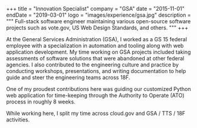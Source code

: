 +++
title = "Innovation Specialist"
company = "GSA"
date = "2015-11-01"
endDate = "2019-03-01"
logo = "images/experience/gsa.jpg"
description = """
Full-stack software engineer maintaining various open-source software
projects such as vote.gov, US Web Design Standards, and others.
"""
+++

At the General Services Administration (GSA), I worked as a GS 15 federal
employee with a specialization in automation and tooling along with web
application development. My time working on GSA projects included taking
assessments of software solutions that were abandoned at other federal agencies.
I also contributed to the engineering culture and practice by conducting
workshops, presentations, and writing documentation to help guide and steer the
engineering teams across 18F.

One of my proudest contributions here was guiding our customized Python web
application for time-keeping through the Authority to Operate (ATO) process in
roughly 8 weeks.

While working here, I split my time across cloud.gov and GSA / TTS / 18F
activities.
